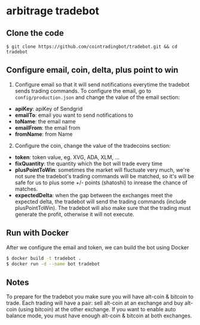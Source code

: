 # arbitrage tradebot

## Clone the code

```
$ git clone https://github.com/cointradingbot/tradebot.git && cd tradebot
```

## Configure email, coin, delta, plus point to win

1. Configure email so that it will send notifications everytime the tradebot sends trading commands. To configure the email, go to ```config/production.json``` and change the value of the email section:

- **apiKey**: apiKey of Sendgrid
- **emailTo**: email you want to send notifications to
- **toName**: the email name
- **emailFrom**: the email from
- **fromName**: from Name

2. Configure the coin, change the value of the tradecoins section:

- **token**: token value, eg. XVG, ADA, XLM, ...
- **fixQuantity**: the quantity which the bot will trade every time
- **plusPointToWin**: sometimes the market will fluctuate very much, we're not sure the tradebot's trading commands will be matched, so it's will be safe for us to plus some +/- points (shatoshi) to inrease the chance of matches.
- **expectedDelta**: when the gap between the exchanges meet the expected delta, the tradebot will send the trading commands (include plusPointToWin). The tradebot will also make sure that the trading must generate the profit, otherwise it will not execute.

## Run with Docker

After we configure the email and token, we can build the bot using Docker

```bash
$ docker build -t tradebot .
$ docker run -d --name bot tradebot
```

## Notes

To prepare for the tradebot you make sure you will have alt-coin & bitcoin to trade. Each trading will have a pair: sell alt-coin at an exchange and buy alt-coin (using bitcoin) at the other exchange. If you want to enable auto balance mode, you must have enough alt-coin & bitcoin at both exchanges.
